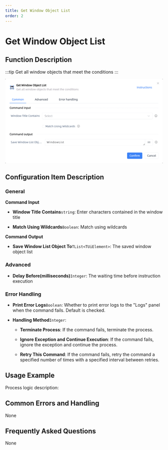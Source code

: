 ```yaml
---
title: Get Window Object List
order: 2
---
```


# Get Window Object List

## Function Description

:::tip 
Get all window objects that meet the conditions
:::

![Get Window Object List](../../assets/Get%20Window%20Object%20List_command.png)

## Configuration Item Description

### General

**Command Input**

- **Window Title Contains**`string`: Enter characters contained in the window title

- **Match Using Wildcards**`Boolean`: Match using wildcards


**Command Output**

- **Save Window List Object To**`TList<TUiElement>`: The saved window object list

### Advanced

- **Delay Before(milliseconds)**`Integer`: The waiting time before instruction execution

### Error Handling

- **Print Error Logs**`Boolean`: Whether to print error logs to the "Logs" panel when the command fails. Default is checked. 

- **Handling Method**`Integer`:

    - **Terminate Process**: If the command fails, terminate the process.

    - **Ignore Exception and Continue Execution**: If the command fails, ignore the exception and continue the process.

    - **Retry This Command**: If the command fails, retry the command a specified number of times with a specified interval between retries.

## Usage Example

Process logic description:

## Common Errors and Handling

None

## Frequently Asked Questions

None

